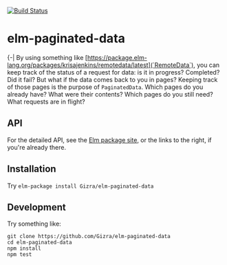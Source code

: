 [![Build Status](https://travis-ci.org/Gizra/elm-paginated-data.svg?branch=master)](https://travis-ci.org/Gizra/elm-paginated-data)

# elm-paginated-data

{-| By using something like
[https://package.elm-lang.org/packages/krisajenkins/remotedata/latest](`RemoteData`),
you can keep track of the status of a request for data: is it in progress?
Completed? Did it fail? But what if the data comes back to you in pages?
Keeping track of those pages is the purpose of `PaginatedData`. Which pages do
you already have? What were their contents? Which pages do you still need? What
requests are in flight?

## API

For the detailed API, see the
[Elm package site](http://package.elm-lang.org/packages/Gizra/elm-compat-017/latest),
or the links to the right, if you're already there.

## Installation

Try `elm-package install Gizra/elm-paginated-data`

## Development

Try something like:

    git clone https://github.com/Gizra/elm-paginated-data
    cd elm-paginated-data
    npm install
    npm test
